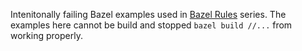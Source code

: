 Intenitonally failing Bazel examples used in [Bazel Rules](https://belov.nz)
series. The examples here cannot be build and stopped `bazel build //...`
from working properly.
